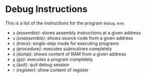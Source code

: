 # Debug Instructions

This is a list of the instructions for the program `debug.exe`.

- `a` *(assemble)*: stores assembly instructions at a given address
- `u` *(unassemble)*: shows source code from a given address
- `t` *(trace)*: single-step mode for executing programs
- `p` *(procedure)*: executes subroutines completely
- `d` *(dump)*: shows content of RAM from a given address
- `g` *(go)*: executes a program completely
- `q` *(quit)*: quit debug session
- `r` *(register)*: show content of register
